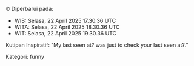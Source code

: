 ⏰ Diperbarui pada:
- WIB: Selasa, 22 April 2025 17.30.36 UTC
- WITA: Selasa, 22 April 2025 18.30.36 UTC
- WIT: Selasa, 22 April 2025 19.30.36 UTC

Kutipan Inspiratif:
"My last seen at? was just to check your last seen at?."


Kategori: funny

